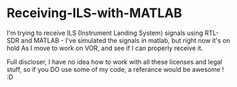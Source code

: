 # Receiving-ILS-with-MATLAB
I'm trying to receive ILS (Instrument Landing System) signals using RTL-SDR and MATLAB - I've simulated the signals in matlab, but right now it's on hold
As I move to work on VOR, and see if I can properly receive it.

Full discloser, I have no idea how to work with all these licenses and legal stuff, so if you DO use some of my code, a referance would be awesome ! :D
